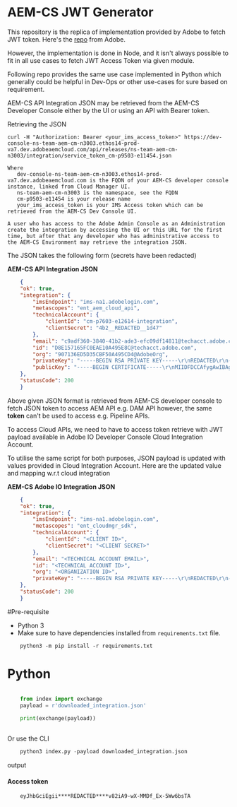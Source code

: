 # AEM-CS JWT Generator

This repository is the replica of implementation provided by Adobe to fetch JWT token. Here's the [repo](https://github.com/adobe/aemcs-api-client-lib) from Adobe.

However, the implementation is done in Node, and it isn't always possible to fit in all use cases to fetch JWT Access Token via given module.

Following repo provides the same use case implemented in Python which generally could be helpful in Dev-Ops or other use-cases for sure based on requirement. 

AEM-CS API Integration JSON may be retrieved from the AEM-CS Developer Console either by the UI or using an API with Bearer token.

Retrieving the JSON

    curl -H "Authorization: Bearer <your_ims_access_token>" https://dev-console-ns-team-aem-cm-n3003.ethos14-prod-va7.dev.adobeaemcloud.com/api/releases/ns-team-aem-cm-n3003/integration/service_token_cm-p9503-e11454.json

    Where 
       dev-console-ns-team-aem-cm-n3003.ethos14-prod-va7.dev.adobeaemcloud.com is the FQDN of your AEM-CS developer console instance, linked from Cloud Manager UI.
       ns-team-aem-cm-n3003 is the namespace, see the FQDN
       cm-p9503-e11454 is your release name
       your_ims_access_token is your IMS Access token which can be retrieved from the AEM-CS Dev Console UI.

    A user who has access to the Adobe Admin Console as an Administration create the integration by accessing the UI or this URL for the first time, but after that any developer who has administrative access to the AEM-CS Environment may retrieve the integration JSON.

The JSON takes the following form (secrets have been redacted)

**AEM-CS API Integration JSON**

```json
    {
    "ok": true,
    "integration": {
        "imsEndpoint": "ims-na1.adobelogin.com",
        "metascopes": "ent_aem_cloud_api",
        "technicalAccount": {
            "clientId": "cm-p7603-e12614-integration",
            "clientSecret": "4b2__REDACTED__1d47"
        },
        "email": "c9adf360-3840-41b2-ade3-efc09df14811@techacct.adobe.com",
        "id": "D8E157165FC0EAE10A495E8C@techacct.adobe.com",
        "org": "907136ED5D35CBF50A495CD4@AdobeOrg",
        "privateKey": "-----BEGIN RSA PRIVATE KEY-----\r\nREDACTED\r\n-----END RSA PRIVATE KEY-----\r\n",
        "publicKey": "-----BEGIN CERTIFICATE-----\r\nMIIDFDCCAfygAwIBAgIJeFhHzqB0j4woMA0GCSqGSIb3DQEBCwUAMCYxJDAiBgNV\r\nBAMTG2NtLXA3NjAzLWUxMjYxNC1pbnRlZ3JhdGlvbjAeFw0yMDExMjcxMjAyNDFa\r\nFw0yMTExMjcxMjAyNDFaMCYxJDAiBgNVBAMTG2NtLXA3NjAzLWUxMjYxNC1pbnRl\r\nZ3JhdGlvbjCCASIwDQYJKoZIhvcNAQEBBQADggEPADCCAQoCggEBAOeT6J4L+/NO\r\nyyj8AWvuKxHla+g1RX16CDXmnPSLqgJLzA+pu/rVe9It89tAodn+kqObfD8QeL2P\r\nUR+CzfndpvzKmUJ7wqMSHt6gzAe9ogGztYqTVUufBqmY83DFUhmWw4fIyj7JGNpr\r\n44Uf/7jFwz9IEt2a6p275wu2tJ9ZLporTaSk3LjlHDHiINWBZ9s9clu8sl9xei6p\r\nVqlh+FBFyE1lh+4n9KNH9UZ9ayL1aLAMFawhv33BKooWxsYE/veEEogogylpeGRC\r\nwJXgnEyYuA3QmSw1EYSM7mDXkTHlQr1mKzvuE/5cs0kOwh+mdFMsgfKaqgK5jodk\r\nPC8pWl/+4Z0CAwEAAaNFMEMwDAYDVR0TBAUwAwEB/zALBgNVHQ8EBAMCAvQwJgYD\r\nVR0RBB8wHYYbaHR0cDovL2V4YW1wbGUub3JnL3dlYmlkI21lMA0GCSqGSIb3DQEB\r\nCwUAA4IBAQA8A4aDmt+WVAeQaK0/oKS+VgUItqGPr2oy9yb300Fa9DtgVf+sLi/2\r\ndKcnhtgGT4ZqBION6fNYgkK0WmHKy+1iHWxiRuH3Zh8lXHPqUJDiIkjAMFIZkv7f\r\nQmI2PDfGEBXYAC8pUaPj6ZMvYbNIPXyfIkDoJmQTfmtOb5WkUh1/1N9LABNFUL+C\r\nbDaKvsnKKAm9nqK2ifuY6zfUfADaPXd7NkordQ3zPOlra9pWMn4cpEuVYvai3pKH\r\nlgEymr/f9lEMSGM9G+xfu1/ouTjaNZIHrIBTvupkqZ0yyY7ceUhNvk9dVb4KJBL/\r\nihlV7nIosONuitjxM93ATjKE+3ZY3hyC\r\n-----END CERTIFICATE-----\r\n"
    },
    "statusCode": 200
    }
```

Above given JSON format is retrieved from AEM-CS developer console to fetch JSON token to access AEM API e.g. DAM API however, the same **token** can't be used to access e.g. Pipeline APIs. 

To access Cloud APIs, we need to have to access token retrieve with JWT payload available in Adobe IO Developer Console Cloud Integration Account. 

To utilise the same script for both purposes, JSON payload is updated with values provided in Cloud Integration Account. Here are the updated value and mapping w.r.t cloud integration

**AEM-CS Adobe IO Integration JSON**

```json
    {
    "ok": true,
    "integration": {
        "imsEndpoint": "ims-na1.adobelogin.com",
        "metascopes": "ent_cloudmgr_sdk",
        "technicalAccount": {
            "clientId": "<CLIENT ID>", 
            "clientSecret": "<CLIENT SECRET>"
        },
        "email": "<TECHNICAL ACCOUNT EMAIL>",
        "id": "<TECHNICAL ACCOUNT ID>",
        "org": "<ORGANIZATION ID>",
        "privateKey": "-----BEGIN RSA PRIVATE KEY-----\r\nREDACTED\r\n-----END RSA PRIVATE KEY-----\r\n"
    },
    "statusCode": 200
    }
```

#Pre-requisite
+ Python 3
+ Make sure to have dependencies installed from `requirements.txt` file.

```
    python3 -m pip install -r requirements.txt
```

# Python

```python

    from index import exchange
    payload = r'downloaded_integration.json'
    
    print(exchange(payload))
    
```

Or use the CLI

```python
    python3 index.py -payload downloaded_integration.json
```

output
#### Access token
```
    eyJhbGciEgii****REDACTED****v82iA9-wX-MMDf_Ex-5Ww6bsTA
```

